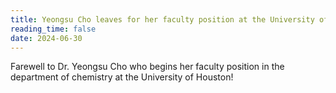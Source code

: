 ```yaml
---
title: Yeongsu Cho leaves for her faculty position at the University of Houston
reading_time: false
date: 2024-06-30
---
```

Farewell to Dr. Yeongsu Cho who begins her faculty position in the department of chemistry at the University of Houston!

<!--more-->

